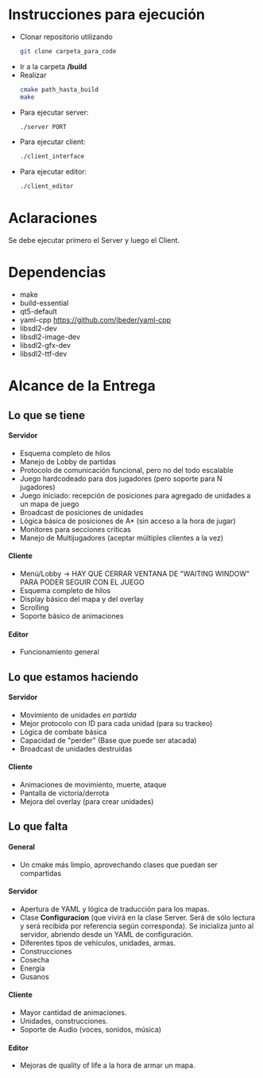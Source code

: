 # Instrucciones para ejecución

 - Clonar repositorio utilizando
    ```bash
    git clone carpeta_para_code
    ```
 - Ir a la carpeta **/build**
 - Realizar
    ```bash
    cmake path_hasta_build
    make
    ```
 - Para ejecutar server:
    ```bash
    ./server PORT 
    ```
 - Para ejecutar client:
     ```bash
    ./client_interface
    ```
 - Para ejecutar editor:
     ```bash
    ./client_editor
    ```

# Aclaraciones 

Se debe ejecutar primero el Server y luego el Client. 

# Dependencias
  - make
  - build-essential
  - qt5-default
  - yaml-cpp https://github.com/jbeder/yaml-cpp
  - libsdl2-dev
  - libsdl2-image-dev
  - libsdl2-gfx-dev
  - libsdl2-ttf-dev

# Alcance de la Entrega

## Lo que se tiene

#### Servidor
 - Esquema completo de hilos
 - Manejo de Lobby de partidas
 - Protocolo de comunicación funcional, pero no del todo escalable
 - Juego hardcodeado para dos jugadores (pero soporte para N jugadores)
 - Juego iniciado: recepción de posiciones para agregado de unidades a un mapa de juego
 - Broadcast de posiciones de unidades
 - Lógica básica de posiciones de A* (sin acceso a la hora de jugar)
 - Monitores para secciones críticas
 - Manejo de Multijugadores (aceptar múltiples clientes a la vez)

#### Cliente
 - Menú/Lobby -> HAY QUE CERRAR VENTANA DE "WAITING WINDOW" PARA PODER SEGUIR CON EL JUEGO
 - Esquema completo de hilos
 - Display básico del mapa y del overlay
 - Scrolling
 - Soporte básico de animaciones

#### Editor
 - Funcionamiento general

## Lo que estamos haciendo
#### Servidor
  - Movimiento de unidades _en partida_
  - Mejor protocolo con ID para cada unidad (para su trackeo)
  - Lógica de combate básica
  - Capacidad de "perder" (Base que puede ser atacada)
  - Broadcast de unidades destruídas

#### Cliente
  - Animaciones de movimiento, muerte, ataque
  - Pantalla de victoria/derrota
  - Mejora del overlay (para crear unidades)

## Lo que falta

#### General
 - Un cmake más limpio, aprovechando clases que puedan ser compartidas

#### Servidor
  - Apertura de YAML y lógica de traducción para los mapas.
  - Clase **Configuracion** (que vivirá en la clase Server. Será de sólo lectura y será recibida por referencia según corresponda). Se inicializa junto al servidor, abriendo desde un YAML de configuración.
  - Diferentes tipos de vehículos, unidades, armas.
  - Construcciones
  - Cosecha
  - Energía
  - Gusanos

#### Cliente
  - Mayor cantidad de animaciones.
  - Unidades, construcciones.
  - Soporte de Audio (voces, sonidos, música)

#### Editor
  - Mejoras de quality of life a la hora de armar un mapa.

